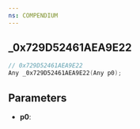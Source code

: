```yaml
---
ns: COMPENDIUM
---
```

## _0x729D52461AEA9E22

```c
// 0x729D52461AEA9E22
Any _0x729D52461AEA9E22(Any p0);
```

## Parameters
* **p0**:

